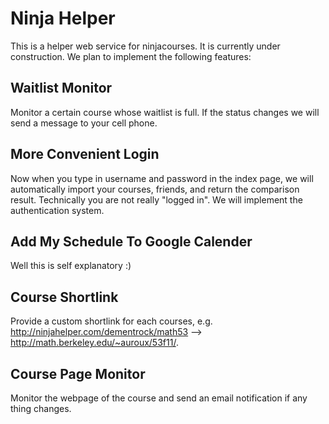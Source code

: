 Ninja Helper
============

This is a helper web service for ninjacourses. It is currently under construction. We plan to implement the following features:

Waitlist Monitor
--------------

Monitor a certain course whose waitlist is full. If the status changes we will send a message to your cell phone.

More Convenient Login
---------------------

Now when you type in username and password in the index page, we will automatically import your courses, friends, and return the comparison result. Technically you are not really "logged in". We will implement the authentication system.

Add My Schedule To Google Calender
----------------------------------

Well this is self explanatory :)

Course Shortlink
----------------

Provide a custom shortlink for each courses, e.g. http://ninjahelper.com/dementrock/math53 --> http://math.berkeley.edu/~auroux/53f11/.

Course Page Monitor
-------------------

Monitor the webpage of the course and send an email notification if any thing changes.
